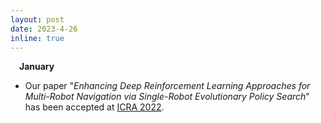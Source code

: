 ```yaml
---
layout: post
date: 2023-4-26
inline: true
---
```



&emsp;**January**
- Our paper "*Enhancing Deep Reinforcement Learning Approaches for Multi-Robot Navigation via Single-Robot Evolutionary Policy Search*" has been accepted at <a href='https://www.icra2022.org'>ICRA 2022</a>.  
